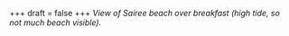 
+++
draft = false
+++
_View of Sairee beach over breakfast (high tide, so not much beach visible)._
